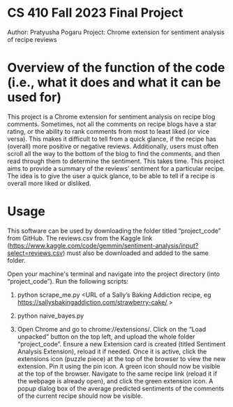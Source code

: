 # CS 410 Fall 2023 Final Project

Author: Pratyusha Pogaru
Project: Chrome extension for sentiment analysis of recipe reviews

# Overview of the function of the code (i.e., what it does and what it can be used for)

  This project is a Chrome extension for sentiment analysis on recipe blog comments. Sometimes, not all the comments on recipe blogs have a star rating, or the ability to rank comments from most to least liked (or vice versa). This makes it difficult to tell from a quick glance, if the recipe has (overall) more positive or negative reviews. Additionally, users must often scroll all the way to the bottom of the blog to find the comments, and then read through them to determine the sentiment. This takes time. This project aims to provide a summary of the reviews’ sentiment for a particular recipe. The idea is to give the user a quick glance, to be able to tell if a recipe is overall more liked or disliked. 

# Usage

This software can be used by downloading the folder titled “project_code” from GitHub. The reviews.csv from the Kaggle link (https://www.kaggle.com/code/gemmin/sentiment-analysis/input?select=reviews.csv) must also be downloaded and added to the same folder. 

Open your machine's terminal and navigate into the project directory (into “project_code”). Run the following scripts:

1) python scrape_me.py <URL of a Sally’s Baking Addiction recipe, eg  https://sallysbakingaddiction.com/strawberry-cake/ >

2) python naive_bayes.py

3) Open Chrome and go to chrome://extensions/. Click on the “Load unpacked” button on the top left, and upload the whole folder “project_code”. Ensure a new Extension card is created (titled Sentiment Analysis Extension), reload it if needed. Once it is active, click the extensions icon (puzzle piece) at the top of the browser to view the new extension. Pin it using the pin icon. A green icon should now be visible at the top of the browser. Navigate to the same recipe link (reload it if the webpage is already open), and click the green extension icon. A popup dialog box of the average predicted sentiments of the comments of the current recipe should now be visible.